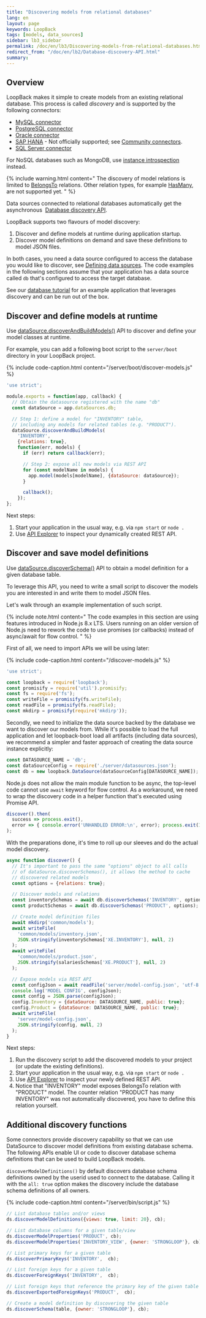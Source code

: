 ```yaml
---
title: "Discovering models from relational databases"
lang: en
layout: page
keywords: LoopBack
tags: [models, data_sources]
sidebar: lb3_sidebar
permalink: /doc/en/lb3/Discovering-models-from-relational-databases.html
redirect_from: "/doc/en/lb2/Database-discovery-API.html"
summary:
---
```


## Overview

LoopBack makes it simple to create models from an existing relational database.
This process is called _discovery_ and is supported by the following connectors:

* [MySQL connector](MySQL-connector.html)
* [PostgreSQL connector](PostgreSQL-connector.html)
* [Oracle connector](Oracle-connector.html)
* [SAP HANA](https://www.npmjs.org/package/loopback-connector-saphana) - Not officially supported; see [Community connectors](Community-connectors.html).
* [SQL Server connector](SQL-Server-connector.html)

For NoSQL databases such as MongoDB, use [instance introspection](Creating-models-from-unstructured-data.html) instead.

{% include warning.html content="
The discovery of model relations is limited to
[BelongsTo](./BelongsTo-relations.md) relations.
Other relation types, for example [HasMany](./HasMany-relations.md),
are not supported yet.
" %}

Data sources connected to relational databases automatically get the asynchronous 
[Database discovery API](http://apidocs.loopback.io/loopback-datasource-juggler/#datasource-prototype-discoverandbuildmodels).

LoopBack supports two flavours of model discovery:

 1. Discover and define models at runtime during application startup.
 2. Discover model definitions on demand and save these definitions
    to model JSON files.

In both cases, you need a data source configured to access the database
you would like to discover, see [Defining data
sources](http://loopback.io/doc/en/lb3/Defining-data-sources.html). The code
examples in the following sections assume that your application
has a data source called `db` that's configured to access the target database.

See our [database tutorial](https://github.com/strongloop/loopback-example-database)
for an example application that leverages discovery and can be run out of the
box.

## Discover and define models at runtime

Use [dataSource.discoverAndBuildModels()](http://apidocs.loopback.io/loopback-datasource-juggler/#datasource-prototype-discoverandbuildmodels)
API to discover and define your model classes at runtime.

For example, you can add a following boot script to the `server/boot`
directory in your LoopBack project.

{% include code-caption.html content="/server/boot/discover-models.js" %}
```js
'use strict';

module.exports = function(app, callback) {
  // Obtain the datasource registered with the name "db"
  const dataSource = app.dataSources.db;

  // Step 1: define a model for "INVENTORY" table,
  // including any models for related tables (e.g. "PRODUCT").
  dataSource.discoverAndBuildModels(
    'INVENTORY',
    {relations: true},
    function(err, models) {
      if (err) return callback(err);

      // Step 2: expose all new models via REST API
      for (const modelName in models) {
        app.model(models[modelName], {dataSource: dataSource});
      }

      callback();
    });
};
```

Next steps:

 1. Start your application in the usual way, e.g. via `npm start` or `node .`
 2. Use [API Explorer](./Use-API-Explorer.md) to inspect your dynamically
    created REST API.

## Discover and save model definitions

Use [dataSource.discoverSchema()](http://apidocs.loopback.io/loopback-datasource-juggler/#datasource-prototype-discoverschema)
API to obtain a model definition for a given database table.

To leverage this API, you need to write a small script to discover the models
you are interested in and write them to model JSON files.

Let's walk through an example implementation of such script.

{% include note.html content="
The code examples in this section are using features introduced in
Node.js 8.x LTS. Users running on an older version of Node.js need
to rework the code to use promises (or callbacks) instead of async/await
for flow control.
" %}

First of all, we need to import APIs we will be using later:

{% include code-caption.html content="/discover-models.js" %}
```js
'use strict';

const loopback = require('loopback');
const promisify = require('util').promisify;
const fs = require('fs');
const writeFile = promisify(fs.writeFile);
const readFile = promisify(fs.readFile);
const mkdirp = promisify(require('mkdirp'));
```

Secondly, we need to initialize the data source backed by the database
we want to discover our models from. While it's possible to load the full
application and let loopback-boot load all artifacts (including data sources),
we recommend a simpler and faster approach of creating the data source
instance explicitly:

```js
const DATASOURCE_NAME = 'db';
const dataSourceConfig = require('./server/datasources.json');
const db = new loopback.DataSource(dataSourceConfig[DATASOURCE_NAME]);
```

Node.js does not allow the main module function to be async,
the top-level code cannot use `await` keyword for flow control.
As a workaround, we need to wrap the discovery code in a helper function
that's executed using Promise API.

```js
discover().then(
  success => process.exit(),
  error => { console.error('UNHANDLED ERROR:\n', error); process.exit(1); },
);
```

With the preparations done, it's time to roll up our sleeves
and do the actual model discovery.

```js
async function discover() {
  // It's important to pass the same "options" object to all calls
  // of dataSource.discoverSchemas(), it allows the method to cache
  // discovered related models
  const options = {relations: true};

  // Discover models and relations
  const inventorySchemas = await db.discoverSchemas('INVENTORY', options);
  const productSchemas = await db.discoverSchemas('PRODUCT', options);

  // Create model definition files
  await mkdirp('common/models');
  await writeFile(
    'common/models/inventory.json',
    JSON.stringify(inventorySchemas['XE.INVENTORY'], null, 2)
  );
  await writeFile(
    'common/models/product.json',
    JSON.stringify(salariesSchemas['XE.PRODUCT'], null, 2)
  );

  // Expose models via REST API
  const configJson = await readFile('server/model-config.json', 'utf-8');
  console.log('MODEL CONFIG', configJson);
  const config = JSON.parse(configJson);
  config.Inventory = {dataSource: DATASOURCE_NAME, public: true};
  config.Product = {dataSource: DATASOURCE_NAME, public: true};
  await writeFile(
    'server/model-config.json',
    JSON.stringify(config, null, 2)
  );
}
```

Next steps:

 1. Run the discovery script to add the discovered models to your project
    (or update the existing definitions).
 2. Start your application in the usual way, e.g. via `npm start` or `node .`
 3. Use [API Explorer](./Use-API-Explorer.md) to inspect your newly defined
    REST API.
 4. Notice that "INVENTORY" model exposes BelongsTo relation with "PRODUCT"
    model. The counter relation "PRODUCT has many INVENTORY" was not
    automatically discovered, you have to define this relation yourself.

## Additional discovery functions

Some connectors provide discovery capability so that we can use DataSource to discover model definitions from existing database schema.
The following APIs enable UI or code to discover database schema definitions that can be used to build LoopBack models.

`discoverModelDefinitions()` by default discovers database schema definitions owned by the userid used to connect to the database.
Calling it with the `all: true` option makes the discovery include the database schema definitions of all owners.

{% include code-caption.html content="/server/bin/script.js" %}
```javascript
// List database tables and/or views
ds.discoverModelDefinitions({views: true, limit: 20}, cb);

// List database columns for a given table/view
ds.discoverModelProperties('PRODUCT', cb);
ds.discoverModelProperties('INVENTORY_VIEW', {owner: 'STRONGLOOP'}, cb);

// List primary keys for a given table
ds.discoverPrimaryKeys('INVENTORY',  cb);

// List foreign keys for a given table
ds.discoverForeignKeys('INVENTORY',  cb);

// List foreign keys that reference the primary key of the given table
ds.discoverExportedForeignKeys('PRODUCT',  cb);

// Create a model definition by discovering the given table
ds.discoverSchema(table, {owner: 'STRONGLOOP'}, cb);
```
